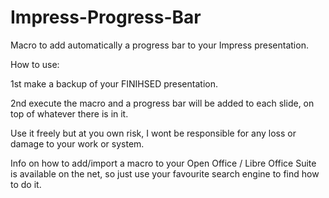 Impress-Progress-Bar
====================

Macro to add automatically a progress bar to your Impress presentation.

How to use: 

1st make a backup of your FINIHSED presentation.

2nd execute the macro and a progress bar will be added to each slide, on top of whatever there is in it.

Use it freely but at you own risk, I wont be responsible for any loss or damage to your work or system.

Info on how to add/import a macro to your Open Office / Libre Office Suite is available on the net, so just use your favourite search engine to find how to do it.
